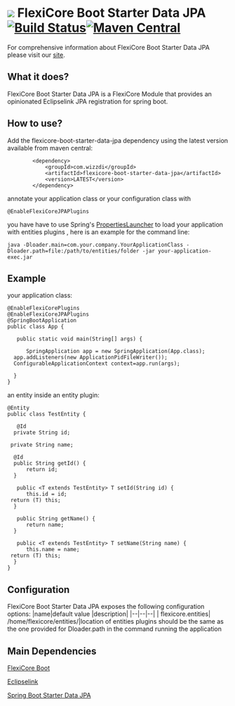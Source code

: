 
# ![](https://support.wizzdi.com/wp-content/uploads/2020/05/flexicore-icon-extra-small.png) FlexiCore Boot Starter Data JPA [![Build Status](https://jenkins.wizzdi.com/buildStatus/icon?job=wizzdi+organization%2Fflexicore-boot-starter-data-jpa%2Fmaster)](https://jenkins.wizzdi.com/job/wizzdi%20organization/job/flexicore-boot-starter-data-jpa/job/master/)[![Maven Central](https://img.shields.io/maven-central/v/com.wizzdi/flexicore-boot-starter-data-jpa.svg?label=Maven%20Central)](https://search.maven.org/search?q=g:%22com.wizzdi%22%20AND%20a:%22flexicore-boot-starter-data-jpa%22)


For comprehensive information about FlexiCore Boot Starter Data JPA please visit our [site](http://wizzdi.com/).

## What it does?

FlexiCore Boot Starter Data JPA is a FlexiCore Module that provides an opinionated Eclipselink JPA registration for spring boot.

## How to use?
Add the flexicore-boot-starter-data-jpa dependency using the latest version available from maven central:

            <dependency>
                <groupId>com.wizzdi</groupId>
                <artifactId>flexicore-boot-starter-data-jpa</artifactId>
                <version>LATEST</version>
            </dependency>
annotate your application class or your configuration class with

    @EnableFlexiCoreJPAPlugins
you have have to use Spring's [PropertiesLauncher](https://docs.spring.io/spring-boot/docs/current/api/org/springframework/boot/loader/PropertiesLauncher.html) to load your application with entities plugins , here is an example for the command line:

    java -Dloader.main=com.your.company.YourApplicationClass -Dloader.path=file:/path/to/entities/folder -jar your-application-exec.jar 

## Example
your application class:

    @EnableFlexiCorePlugins  
    @EnableFlexiCoreJPAPlugins
    @SpringBootApplication  
    public class App {  
      
       public static void main(String[] args) {  
      
          SpringApplication app = new SpringApplication(App.class);  
      app.addListeners(new ApplicationPidFileWriter());  
      ConfigurableApplicationContext context=app.run(args);  
      
      }
    }
an entity inside an entity plugin:

    @Entity  
    public class TestEntity {  
      
       @Id  
      private String id;  
      
     private String name;  
      
      @Id  
      public String getId() {  
          return id;  
      }  
      
       public <T extends TestEntity> T setId(String id) {  
          this.id = id;  
     return (T) this;  
      }  
      
       public String getName() {  
          return name;  
      }  
      
       public <T extends TestEntity> T setName(String name) {  
          this.name = name;  
     return (T) this;  
      }  
    }

## Configuration
FlexiCore Boot Starter Data JPA exposes the following configuration options:
|name|default value  |description|
|--|--|--|
| flexicore.entities| /home/flexicore/entities/|location of entities plugins should be the same as the one provided for Dloader.path in the command running the application


## Main Dependencies

[FlexiCore Boot](https://github.com/wizzdi/flexicore-boot)

[Eclipselink](https://github.com/eclipse-ee4j/eclipselink)

[Spring Boot Starter Data JPA](https://search.maven.org/artifact/org.springframework.boot/spring-boot-starter-data-jpa)
